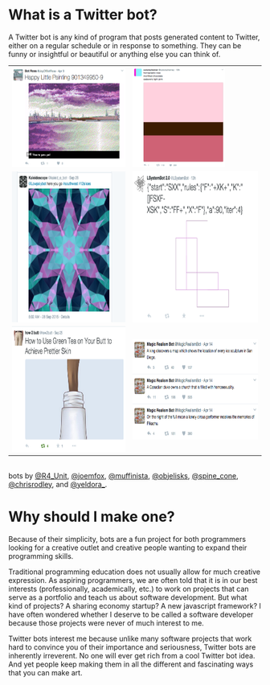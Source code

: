 # What is a Twitter bot?
A Twitter bot is any kind of program that posts generated content to Twitter, either on a regular schedule or in response to something. They can be funny or insightful or beautiful or anything else you can think of.
<br><table border="0"><tr><td>
<img src="assets/Screen Shot 2017-04-05 at 8.28.21 PM.png" height="200"></td><td>
<img src="/assets/Screen Shot 2017-04-16 at 9.56.16 PM.png" height="200"></td></tr><tr><td><img src="Screen Shot 2015-09-30 at 12.01.48 AM.png" height="300"></td><td><img src="Screen Shot 2015-10-07 at 10.30.53 AM.png" height="300"></td><tr><td>
<img src="Screen Shot 2015-09-29 at 11.41.44 PM.png" height="250"></td><td><img src="/assets/Screen Shot 2017-04-16 at 9.50.18 PM.png" height="200"></td></tr></table><br>
bots by [@R4_Unit](https://twitter.com/R4_Unit), [@joemfox](https://twitter.com/joemfox), [@muffinista](https://twitter.com/muffinista), [@objelisks](https://twitter.com/objelisks), [@spine_cone](https://twitter.com/spine_cone), [@chrisrodley](https://twitter.com/chrisrodley), and [@yeldora_](https://twitter.com/yeldora_).
# Why should I make one?
Because of their simplicity, bots are a fun project for both programmers looking for a creative outlet and creative people wanting to expand their programming skills.

Traditional programming education does not usually allow for much creative expression. As aspiring programmers, we are often told that it is in our best interests (professionally, academically, etc.) to work on projects that can serve as a portfolio and teach us about software development. But what kind of projects? A sharing economy startup? A new javascript framework? I have often wondered whether I deserve to be called a software developer because those projects were never of much interest to me.

Twitter bots interest me because unlike many software projects that work hard to convince you of their importance and seriousness, Twitter bots are inherently irreverent. No one will ever get rich from a cool Twitter bot idea. And yet people keep making them in all the different and fascinating ways that you can make art.